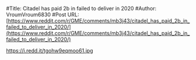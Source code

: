 #Title: Citadel has paid 2b in failed to deliver in 2020
#Author: VroumVroum6830
#Post URL: [https://www.reddit.com/r/GME/comments/mb3j43/citadel_has_paid_2b_in_failed_to_deliver_in_2020/](https://www.reddit.com/r/GME/comments/mb3j43/citadel_has_paid_2b_in_failed_to_deliver_in_2020/)


https://i.redd.it/tgohw9eqmoo61.jpg